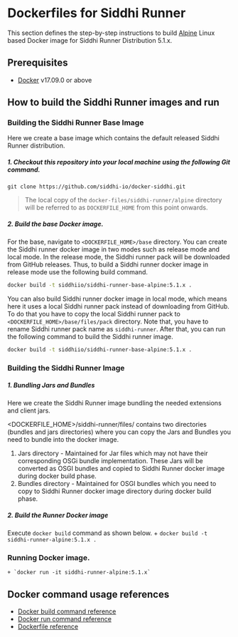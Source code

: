 # Dockerfiles for Siddhi Runner #

This section defines the step-by-step instructions to build [Alpine](https://hub.docker.com/_/alpine/) Linux based Docker image for Siddhi Runner Distribution 5.1.x.

## Prerequisites

* [Docker](https://www.docker.com/get-docker) v17.09.0 or above

## How to build the Siddhi Runner images and run

### Building the Siddhi Runner Base Image
Here we create a base image which contains the default released Siddhi Runner distribution. 

##### 1. Checkout this repository into your local machine using the following Git command.

```
git clone https://github.com/siddhi-io/docker-siddhi.git
```

>The local copy of the `docker-files/siddhi-runner/alpine` directory will be referred to as `DOCKERFILE_HOME` from this point onwards.

##### 2. Build the base Docker image.

For the base, navigate to `<DOCKERFILE_HOME>/base` directory. You can create the Siddhi runner docker image in two modes such as release mode and local mode. In the release mode, the Siddhi runner pack will be downloaded from GitHub releases. Thus, to build a Siddhi runner docker image in release mode use the following build command.

```sh
docker build -t siddhiio/siddhi-runner-base-alpine:5.1.x .
```

You can also build Siddhi runner docker image in local mode, which means here it uses a local Siddhi runner pack instead of downloading from GitHub. To do that you have to copy the local Siddhi runner pack to `<DOCKERFILE_HOME>/base/files/pack` directory. Note that, you have to rename Siddhi runner pack name as `siddhi-runner`. After that, you can run the following command to build the Siddhi runner image.

```sh
docker build -t siddhiio/siddhi-runner-base-alpine:5.1.x .
```

### Building the Siddhi Runner Image

##### 1. Bundling Jars and Bundles
Here we create the Siddhi Runner image bundling the needed extensions and client jars.
       
<DOCKERFILE_HOME>/siddhi-runner/files/ contains two directories (bundles and jars directories) where you can copy the Jars and Bundles you need to bundle into the docker image.
1. Jars directory - Maintained for Jar files which may not have their corresponding OSGi bundle implementation. These Jars will be converted as OSGI bundles and copied to Siddhi Runner docker image during docker build phase. 
2. Bundles directory - Maintained for OSGI bundles which you need to copy to Siddhi Runner docker image directory during docker build phase.
  
##### 2. Build the Runner Docker image
  Execute `docker build` command as shown below. 
    + `docker build -t siddhi-runner-alpine:5.1.x .`
    
### Running Docker image.

    + `docker run -it siddhi-runner-alpine:5.1.x`

## Docker command usage references

* [Docker build command reference](https://docs.docker.com/engine/reference/commandline/build/)
* [Docker run command reference](https://docs.docker.com/engine/reference/run/)
* [Dockerfile reference](https://docs.docker.com/engine/reference/builder/)